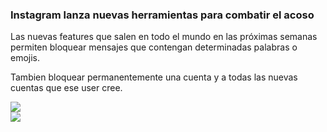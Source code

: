 ### Instagram lanza nuevas herramientas para combatir el acoso

Las nuevas features que salen en todo el mundo en las próximas semanas permiten bloquear mensajes que contengan determinadas palabras o emojis.

Tambien bloquear permanentemente una cuenta y a todas las nuevas cuentas que ese user cree.

![](https://techcrunch.com/wp-content/uploads/2021/04/Hidden-Words-Messages.png?w=680)
<br>
![](https://techcrunch.com/wp-content/uploads/2021/04/Blocking-Future-Accounts.png?w=680)
